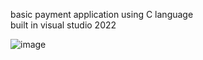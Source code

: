 basic payment application using C language<br /> 
built in visual studio 2022

![image](https://user-images.githubusercontent.com/115073680/196033101-48d2a069-e13e-4fad-994a-38206f65844a.png)
